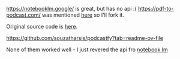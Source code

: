 https://notebooklm.google/ is great, but has no api :( https://pdf-to-podcast.com/ was mentioned [here](https://simonwillison.net/2024/Jun/13/pdf-to-podcast/) so I'll fork it.

Original source code is [here](https://github.com/knowsuchagency/pdf-to-podcast/blob/main/main.py).

https://github.com/souzatharsis/podcastfy?tab=readme-ov-file

None of them worked well - I just revered the api fro [notebook lm](../notebook_lm_api/)
